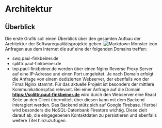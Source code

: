 # Architektur
## Überblick
Die erste Grafik soll einen Überblick über den gesamten Aufbau der Architektur der 
Softwarequalitätsprojekte geben.
<img src="../assetes/architecture_2.png"
     alt="Markdown Monster icon"/>
Anfragen aus dem Internet die auf eine der folgenden Domains treffen:
* swq.paul-finkbeiner.de
* splittr.paul-finkbeiner.de
* tnp.paul-finkbeiner.de
werden über einen Nginx Reverse Proxy Server auf eine IP-Adresse und einen Port umgeleitet.
Je nach Domain erfolgt die Anfrage von einem dedizierten Webserver, der ebenfalls von der Firma Nginx stammt. 
Für das aktuelle Projekt ist besonders der mittlere Kommunikationspfad relevant.
Bei einer Anfrage auf die Domain **https://splittr.paul-finkbeiner.de** wird durch den Webserver 
eine React Seite an den Client übermittelt über diesen kann mit dem Backend interagiert werden.
Das Backend stütz sich auf Google Firebase. Hierbei wird besonders die NoSQL-Datenbank Firestore wichtig. Diese zielt darauf ab, die eingegebenen Kontaktdaten zu persistieren und 
ebenfalls weitere Titel hinzuzufügen. 